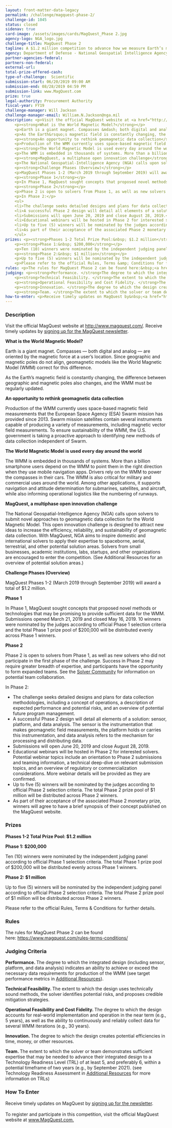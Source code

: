```yaml
---
layout: front-matter-data-legacy
permalink: /challenge/magquest-phase-2/
challenge-id: 1045
status: closed
sidenav: true
card-image: /assets/images/cards/MagQuest_Phase 2.jpg
agency-logo: NGA_logo.jpg
challenge-title: MagQuest Phase 2
tagline: A $1.2 million competition to advance how we measure Earth’s magnetic field.
agency: Department of Defense - National Geospatial Intelligence Agency
partner-agencies-federal: 
partners-non-federal: 
external-url:
total-prize-offered-cash:
type-of-challenge:  Scientific
submission-start: 06/20/2019 09:00 AM
submission-end: 08/28/2019 04:59 PM
submission-link: www.MagQuest.com
prize: true
legal-authority: Procurement Authority
fiscal-year: FY19
challenge-manager: Will Jackson
challenge-manager-email: William.N.Jackson@nga.mil
description: <p>Visit the official MagQuest website at <a href="http://www.magquest.com/" target="_blank" rel="noopener" data-saferedirecturl="https://www.google.com/url?q=http://www.magquest.com/&amp;source=gmail&amp;ust=1561058760020000&amp;usg=AFQjCNF_fdo9eSSihcUw0MoFc2xTJbG8ew">http://www.magquest.com/</a>. Receive timely updates by&nbsp;<a href="https://magquest.us2.list-manage.com/subscribe?u=441bc2dfe9a009f0cf6c7d02b&amp;id=13b0ece820" target="_blank" rel="noopener" data-saferedirecturl="https://www.google.com/url?q=https://magquest.us2.list-manage.com/subscribe?u%3D441bc2dfe9a009f0cf6c7d02b%26id%3D13b0ece820&amp;source=gmail&amp;ust=1561058760020000&amp;usg=AFQjCNHtSiGohOO1ydru9TqOflNe88wiEA">signing up for the MagQuest newsletter</a>.</p>
    <p><strong>What is the World Magnetic Model?</strong></p>
    <p>Earth is a giant magnet. Compasses &mdash; both digital and analog &mdash; are oriented by the magnetic force at a user&rsquo;s location. Since geographic and magnetic poles do not align, geomagnetic models like the World Magnetic Model (WMM) correct for this difference.</p>
    <p>As the Earth&rsquo;s magnetic field is constantly changing, the difference between geographic and magnetic poles also changes, and the WMM must be regularly updated.</p>
    <p><strong>An opportunity to rethink geomagnetic data collection</strong></p>
    <p>Production of the WMM currently uses space-based magnetic field measurements that the European Space Agency (ESA) Swarm mission has provided since 2013. Swarm mission satellites contain several instruments capable of producing a variety of measurements, including magnetic vector field measurements. To ensure sustainability of the WMM, the U.S. government is taking a proactive approach to identifying new methods of data collection independent of Swarm.</p>
    <p><strong>The World Magnetic Model is used every day around the world</strong></p>
    <p>The WMM is embedded in thousands of systems. More than a billion smartphone users depend on the WMM to point them in the right direction when they use mobile navigation apps. Drivers rely on the WMM to power the compasses in their cars. The WMM is also critical for military and commercial uses around the world. Among other applications, it supports navigation and attitude determination for submarines, satellites, and aircraft, while also informing operational logistics like the numbering of runways.</p>
    <p><strong>MagQuest, a multiphase open innovation challenge</strong></p>
    <p>The National Geospatial-Intelligence Agency (NGA) calls upon solvers to submit novel approaches to geomagnetic data collection for the World Magnetic Model. This open innovation challenge is designed to attract new ideas to increase the efficiency, reliability, and sustainability of geomagnetic data collection. With MagQuest, NGA aims to inspire domestic and international solvers to apply their expertise to spaceborne, aerial, terrestrial, and other potential solution areas. Solvers from small businesses, academic institutions, labs, startups, and other organizations are encouraged to enter the competition. (See Additional Resources for an overview of potential solution areas.)</p>
    <p><strong>Challenge Phases (Overview)</strong></p>
    <p>MagQuest Phases 1-2 (March 2019 through September 2019) will award a total of $1.2 million.</p>
    <p><strong>Phase 1</strong></p>
    <p>In Phase 1, MagQuest sought concepts that proposed novel methods or technologies that may be promising to provide sufficient data for the WMM. Submissions opened March 21, 2019 and closed May 16, 2019. 10 winners were nominated by the judges according to official Phase 1 selection criteria and the total Phase 1 prize pool of $200,000 will be distributed evenly across Phase 1 winners.</p>
    <p><strong>Phase 2</strong></p>
    <p>Phase 2 is open to solvers from Phase 1, as well as new solvers who did not participate in the first phase of the challenge. Success in Phase 2 may require greater breadth of expertise, and participants have the opportunity to form expanded teams. See the <a href="https://www.magquest.com/solver-community">Solver Community</a> for information on potential team collaboration.</p>
    <p>In Phase 2:</p>
    <ul>
    <li>The challenge seeks detailed designs and plans for data collection methodologies, including a concept of operations, a description of expected performance and potential risks, and an overview of potential future program management.</li>
    <li>A successful Phase 2 design will detail all elements of a solution:&nbsp; sensor, platform, and data analysis. The sensor is the instrumentation that makes geomagnetic field measurements, the platform holds or carries this instrumentation, and data analysis refers to the mechanism for processing and distributing data.</li>
    <li>Submissions will open June 20, 2019 and close August 28, 2019.</li>
    <li>Educational webinars will be hosted in Phase 2 for interested solvers. Potential webinar topics include an orientation to Phase 2 submissions and teaming information, a technical deep-dive on relevant submission topics, and an overview of regulatory or commercialization considerations. More webinar details will be provided as they are confirmed.</li>
    <li>Up to five (5) winners will be nominated by the judges according to official Phase 2 selection criteria. The total Phase 2 prize pool of $1 million will be distributed across Phase 2 winners.&nbsp;</li>
    <li>As part of their acceptance of the associated Phase 2 monetary prize, winners will agree to have a brief synopsis of their concept published on the MagQuest website.</li>
    </ul>
prizes: <p><strong>Phases 1-2 Total Prize Pool:&nbsp; $1.2 million</strong></p>
    <p><strong>Phase 1:&nbsp; $200,000</strong></p>
    <p>Ten (10) winners were nominated by the independent judging panel according to official Phase 1 selection criteria. The total Phase 1 prize pool of $200,000 will be distributed evenly across Phase 1 winners.&nbsp;</p>
    <p><strong>Phase 2:&nbsp; $1 million</strong></p>
    <p>Up to five (5) winners will be nominated by the independent judging panel according to official Phase 2 selection criteria. The total Phase 2 prize pool of $1 million will be distributed across Phase 2 winners.</p>
    <p>Please refer to the official Rules, Terms &amp; Conditions for further details.</p>
rules: <p>The rules for MagQuest Phase 2 can be found here:&nbsp;<a href="https://www.magquest.com/rules-terms-conditions/" target="_blank" rel="noopener" data-saferedirecturl="https://www.google.com/url?q=https://www.magquest.com/rules-terms-conditions/&amp;source=gmail&amp;ust=1561058270045000&amp;usg=AFQjCNFXcHXF80ZPWjQtWl65OfJ8h8-f1A">https://www.magquest.com/<wbr />rules-terms-conditions/</a></p>
judging: <p><strong>Performance. </strong>The degree to which the integrated design (including sensor, platform, and data analysis) indicates an ability to achieve or exceed the necessary data requirements for production of the WMM (see target performance metrics in <a href="https://www.magquest.com/additional-resources/">Additional Resources</a>).</p>
    <p><strong>Technical Feasibility. </strong>The extent to which the design uses technically sound methods, the solver identifies potential risks, and proposes credible mitigation strategies.</p>
    <p><strong>Operational Feasibility and Cost Fidelity. </strong>The degree to which the design accounts for real-world implementation and operation in the near term (e.g., 5 years), as well as the ability to continuously and reliably collect data for several WMM iterations (e.g., 30 years).</p>
    <p><strong>Innovation. </strong>The degree to which the design creates potential efficiencies in time, money, or other resources.</p>
    <p><strong>Team. </strong>The extent to which the solver or team demonstrates sufficient expertise that may be needed to advance their integrated design to a Technology Readiness Level (TRL) of at least 5, and preferably 6, within a potential timeframe of two years (e.g., by September 2021). (see Technology Readiness Assessment in <a href="https://www.magquest.com/additional-resources/">Additional Resources</a> for more information on TRLs)</p>
how-to-enter: <p>Receive timely updates on MagQuest by&nbsp;<a href="https://magquest.us2.list-manage.com/subscribe?u=441bc2dfe9a009f0cf6c7d02b&amp;id=13b0ece820">signing up for the newsletter</a>.<strong><br /> <br /> </strong>To register and participate in this competition, visit the official MagQuest website at <a href="http://www.magquest.com">www.MagQuest.com</a><u>.</u></p>
---
```


<!-- Description start -->
### Description


<p>Visit the official MagQuest website at <a href="http://www.magquest.com/" target="_blank" rel="noopener" data-saferedirecturl="https://www.google.com/url?q=http://www.magquest.com/&amp;source=gmail&amp;ust=1561058760020000&amp;usg=AFQjCNF_fdo9eSSihcUw0MoFc2xTJbG8ew">http://www.magquest.com/</a>. Receive timely updates by&nbsp;<a href="https://magquest.us2.list-manage.com/subscribe?u=441bc2dfe9a009f0cf6c7d02b&amp;id=13b0ece820" target="_blank" rel="noopener" data-saferedirecturl="https://www.google.com/url?q=https://magquest.us2.list-manage.com/subscribe?u%3D441bc2dfe9a009f0cf6c7d02b%26id%3D13b0ece820&amp;source=gmail&amp;ust=1561058760020000&amp;usg=AFQjCNHtSiGohOO1ydru9TqOflNe88wiEA">signing up for the MagQuest newsletter</a>.</p>
<p><strong>What is the World Magnetic Model?</strong></p>
<p>Earth is a giant magnet. Compasses &mdash; both digital and analog &mdash; are oriented by the magnetic force at a user&rsquo;s location. Since geographic and magnetic poles do not align, geomagnetic models like the World Magnetic Model (WMM) correct for this difference.</p>
<p>As the Earth&rsquo;s magnetic field is constantly changing, the difference between geographic and magnetic poles also changes, and the WMM must be regularly updated.</p>
<p><strong>An opportunity to rethink geomagnetic data collection</strong></p>
<p>Production of the WMM currently uses space-based magnetic field measurements that the European Space Agency (ESA) Swarm mission has provided since 2013. Swarm mission satellites contain several instruments capable of producing a variety of measurements, including magnetic vector field measurements. To ensure sustainability of the WMM, the U.S. government is taking a proactive approach to identifying new methods of data collection independent of Swarm.</p>
<p><strong>The World Magnetic Model is used every day around the world</strong></p>
<p>The WMM is embedded in thousands of systems. More than a billion smartphone users depend on the WMM to point them in the right direction when they use mobile navigation apps. Drivers rely on the WMM to power the compasses in their cars. The WMM is also critical for military and commercial uses around the world. Among other applications, it supports navigation and attitude determination for submarines, satellites, and aircraft, while also informing operational logistics like the numbering of runways.</p>
<p><strong>MagQuest, a multiphase open innovation challenge</strong></p>
<p>The National Geospatial-Intelligence Agency (NGA) calls upon solvers to submit novel approaches to geomagnetic data collection for the World Magnetic Model. This open innovation challenge is designed to attract new ideas to increase the efficiency, reliability, and sustainability of geomagnetic data collection. With MagQuest, NGA aims to inspire domestic and international solvers to apply their expertise to spaceborne, aerial, terrestrial, and other potential solution areas. Solvers from small businesses, academic institutions, labs, startups, and other organizations are encouraged to enter the competition. (See Additional Resources for an overview of potential solution areas.)</p>
<p><strong>Challenge Phases (Overview)</strong></p>
<p>MagQuest Phases 1-2 (March 2019 through September 2019) will award a total of $1.2 million.</p>
<p><strong>Phase 1</strong></p>
<p>In Phase 1, MagQuest sought concepts that proposed novel methods or technologies that may be promising to provide sufficient data for the WMM. Submissions opened March 21, 2019 and closed May 16, 2019. 10 winners were nominated by the judges according to official Phase 1 selection criteria and the total Phase 1 prize pool of $200,000 will be distributed evenly across Phase 1 winners.</p>
<p><strong>Phase 2</strong></p>
<p>Phase 2 is open to solvers from Phase 1, as well as new solvers who did not participate in the first phase of the challenge. Success in Phase 2 may require greater breadth of expertise, and participants have the opportunity to form expanded teams. See the <a href="https://www.magquest.com/solver-community">Solver Community</a> for information on potential team collaboration.</p>
<p>In Phase 2:</p>
<ul>
<li>The challenge seeks detailed designs and plans for data collection methodologies, including a concept of operations, a description of expected performance and potential risks, and an overview of potential future program management.</li>
<li>A successful Phase 2 design will detail all elements of a solution: sensor, platform, and data analysis. The sensor is the instrumentation that makes geomagnetic field measurements, the platform holds or carries this instrumentation, and data analysis refers to the mechanism for processing and distributing data.</li>
<li>Submissions will open June 20, 2019 and close August 28, 2019.</li>
<li>Educational webinars will be hosted in Phase 2 for interested solvers. Potential webinar topics include an orientation to Phase 2 submissions and teaming information, a technical deep-dive on relevant submission topics, and an overview of regulatory or commercialization considerations. More webinar details will be provided as they are confirmed.</li>
<li>Up to five (5) winners will be nominated by the judges according to official Phase 2 selection criteria. The total Phase 2 prize pool of $1 million will be distributed across Phase 2 winners.&nbsp;</li>
<li>As part of their acceptance of the associated Phase 2 monetary prize, winners will agree to have a brief synopsis of their concept published on the MagQuest website.</li>
</ul>

<!-- Prizes start -->
### Prizes


<p><strong>Phases 1-2 Total Prize Pool: $1.2 million</strong></p>
<p><strong>Phase 1: $200,000</strong></p>
<p>Ten (10) winners were nominated by the independent judging panel according to official Phase 1 selection criteria. The total Phase 1 prize pool of $200,000 will be distributed evenly across Phase 1 winners.&nbsp;</p>
<p><strong>Phase 2: $1 million</strong></p>
<p>Up to five (5) winners will be nominated by the independent judging panel according to official Phase 2 selection criteria. The total Phase 2 prize pool of $1 million will be distributed across Phase 2 winners.</p>
<p>Please refer to the official Rules, Terms &amp; Conditions for further details.</p>

<!-- Rules start -->
### Rules 


<p>The rules for MagQuest Phase 2 can be found here:&nbsp;<a href="https://www.magquest.com/rules-terms-conditions/" target="_blank" rel="noopener" data-saferedirecturl="https://www.google.com/url?q=https://www.magquest.com/rules-terms-conditions/&amp;source=gmail&amp;ust=1561058270045000&amp;usg=AFQjCNFXcHXF80ZPWjQtWl65OfJ8h8-f1A">https://www.magquest.com/<wbr />rules-terms-conditions/</a></p>
      

<!-- Judging start -->
### Judging Criteria


<p><strong>Performance. </strong>The degree to which the integrated design (including sensor, platform, and data analysis) indicates an ability to achieve or exceed the necessary data requirements for production of the WMM (see target performance metrics in <a href="https://www.magquest.com/additional-resources/">Additional Resources</a>).</p>
<p><strong>Technical Feasibility. </strong>The extent to which the design uses technically sound methods, the solver identifies potential risks, and proposes credible mitigation strategies.</p>
<p><strong>Operational Feasibility and Cost Fidelity. </strong>The degree to which the design accounts for real-world implementation and operation in the near term (e.g., 5 years), as well as the ability to continuously and reliably collect data for several WMM iterations (e.g., 30 years).</p>
<p><strong>Innovation. </strong>The degree to which the design creates potential efficiencies in time, money, or other resources.</p>
<p><strong>Team. </strong>The extent to which the solver or team demonstrates sufficient expertise that may be needed to advance their integrated design to a Technology Readiness Level (TRL) of at least 5, and preferably 6, within a potential timeframe of two years (e.g., by September 2021). (see Technology Readiness Assessment in <a href="https://www.magquest.com/additional-resources/">Additional Resources</a> for more information on TRLs)</p>

<!--  How To Enter start -->
### How To Enter


<p>Receive timely updates on MagQuest by&nbsp;<a href="https://magquest.us2.list-manage.com/subscribe?u=441bc2dfe9a009f0cf6c7d02b&amp;id=13b0ece820">signing up for the newsletter</a>.<strong><br /> <br /> </strong>To register and participate in this competition, visit the official MagQuest website at <a href="http://www.magquest.com">www.MagQuest.com</a><u>.</u></p>
